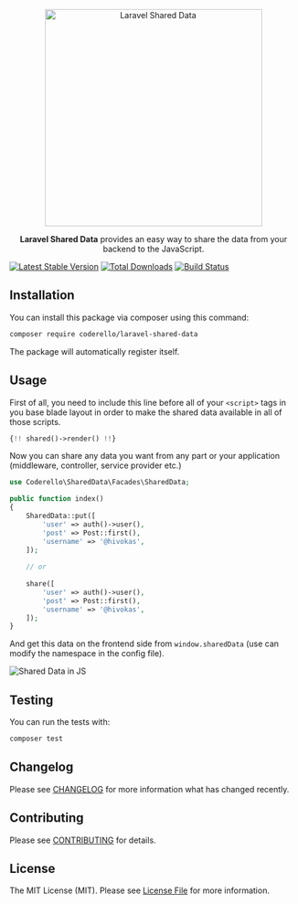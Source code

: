 <p align="center"><img alt="Laravel Shared Data" src="https://coderello.com/images/packages/laravel-shared-data.png" width="380"></p>

<p align="center"><b>Laravel Shared Data</b> provides an easy way to share the data from your backend to the JavaScript.</p>

[![Latest Stable Version](https://img.shields.io/packagist/v/coderello/laravel-shared-data.svg)](https://packagist.org/packages/coderello/laravel-shared-data)
[![Total Downloads](https://img.shields.io/packagist/dt/coderello/laravel-shared-data.svg)](https://packagist.org/packages/coderello/laravel-shared-data)
[![Build Status](https://travis-ci.org/coderello/laravel-shared-data.svg?branch=master)](https://travis-ci.org/coderello/laravel-shared-data)

## Installation

You can install this package via composer using this command:

```bash
composer require coderello/laravel-shared-data
```

The package will automatically register itself.

## Usage

First of all, you need to include this line before all of your `<script>` tags in you base blade layout in order to make the shared data available in all of those scripts.

```php
{!! shared()->render() !!}
```

Now you can share any data you want from any part or your application (middleware, controller, service provider etc.)

```php
use Coderello\SharedData\Facades\SharedData;

public function index()
{
    SharedData::put([
        'user' => auth()->user(),
        'post' => Post::first(),
        'username' => '@hivokas',
    ]);
    
    // or
    
    share([
        'user' => auth()->user(),
        'post' => Post::first(),
        'username' => '@hivokas',
    ]);
}
```

And get this data on the frontend side from `window.sharedData` (use can modify the namespace in the config file).

![Shared Data in JS](http://i.imgur.com/v21h7NN.png)

## Testing

You can run the tests with:

```bash
composer test
```

## Changelog

Please see [CHANGELOG](CHANGELOG.md) for more information what has changed recently.

## Contributing

Please see [CONTRIBUTING](CONTRIBUTING.md) for details.

## License

The MIT License (MIT). Please see [License File](LICENSE.md) for more information.
